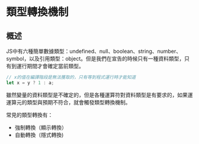 # 類型轉換機制

## 概述

JS中有六種簡單數據類型：undefined、null、boolean、string、number、symbol，以及引用類型：object。但是我們在宣告的時候只有一種資料類型，只有到運行期間才會確定當前類型。

```javascript
// x的值在編譯階段是無法獲取的，只有等到程式運行時才能知道
let x = y ? 1 : a;
```

雖然變量的資料類型是不確定的，但是各種運算符對資料類型是有要求的，如果運運算元的類型與預期不符合，就會觸發類型轉換機制。

常見的類型轉換有：

* 強制轉換（顯示轉換）&#x20;
* 自動轉換（隱式轉換)
